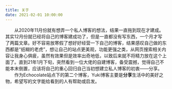 ```yaml
---
title: 关于
date: 2021-02-01 10:00:00
---
```


　　从2020年11月份就有想弄一个私人博客的想法，结果一直拖到现在才建成。其实12月份就已经将自己的博客建成功了，但是一直都没有写东西，一个月才写了两篇文章。好不容易放寒假了想好好经营一下自己的博客，结果感叹自己做的东西都是“纸糊的老虎”，想让自己的站点更美观，功能更强之类，从网页搜索相关内容让我身心俱疲，虽然有效果但是效率出奇地低，以致后来就不将精力放在这个上面了。直到21年1月下旬，突然看到一位大佬的自建博客，备受震撼，觉得自己不能本末倒置，应该将自己的重心回归自己当初想建立私人博客的初衷——分享。
　　作为Echocolate站点下的第二个博客，Yuki博客主要是**分享**生活中的美好之物，希望写的文字能给看到的人有帮助或启发。